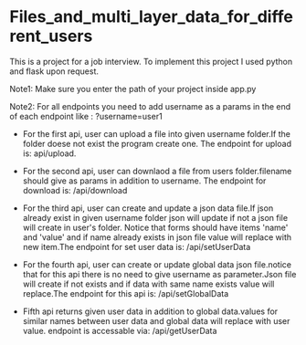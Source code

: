 # Files_and_multi_layer_data_for_different_users
This is a project for a job interview. To implement this project I used python and flask upon request.

Note1: Make sure you enter the path of your project inside app.py

Note2: For all endpoints you need to add username as a params in the end of each endpoint like : ?username=user1

* For the first api, user can upload a file into given username folder.If the folder doese not exist the program create one. The endpoint for upload is: api/upload.

* For the second api, user can downlaod a file from users folder.filename should give as params in addition to username. The endpoint for download is: /api/download 

* For the third api, user can create and update a json data file.If json already exist in given username folder json will update if not a json file will create in user's folder. Notice that forms should have items 'name' and 'value' and if name already exists in json file value will replace with new item.The endpoint for set user data is: /api/setUserData 

* For the fourth api, user can create or update global data json file.notice that for this api there is no need to give username as parameter.Json file will create if not exists and if data with same name exists value will replace.The endpoint for this api is: /api/setGlobalData 

* Fifth api returns given user data in addition to global data.values for similar names between user data and global data will replace with user value. endpoint is accessable via: /api/getUserData
